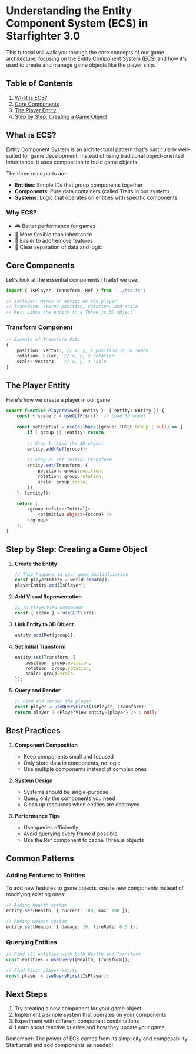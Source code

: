 # Understanding the Entity Component System (ECS) in Starfighter 3.0

This tutorial will walk you through the core concepts of our game architecture, focusing on the Entity Component System (ECS) and how it's used to create and manage game objects like the player ship.

## Table of Contents
1. [What is ECS?](#what-is-ecs)
2. [Core Components](#core-components)
3. [The Player Entity](#the-player-entity)
4. [Step by Step: Creating a Game Object](#step-by-step-creating-a-game-object)

## What is ECS?

Entity Component System is an architectural pattern that's particularly well-suited for game development. Instead of using traditional object-oriented inheritance, it uses composition to build game objects.

The three main parts are:
- **Entities**: Simple IDs that group components together
- **Components**: Pure data containers (called Traits in our system)
- **Systems**: Logic that operates on entities with specific components

### Why ECS?
- 🎮 Better performance for games
- 🧩 More flexible than inheritance
- 🔄 Easier to add/remove features
- 🎯 Clear separation of data and logic

## Core Components

Let's look at the essential components (Traits) we use:

```typescript
import { IsPlayer, Transform, Ref } from '../traits';

// IsPlayer: Marks an entity as the player
// Transform: Stores position, rotation, and scale
// Ref: Links the entity to a Three.js 3D object
```

### Transform Component
```typescript
// Example of Transform data
{
    position: Vector3, // x, y, z position in 3D space
    rotation: Euler,  // x, y, z rotation
    scale: Vector3    // x, y, z scale
}
```

## The Player Entity

Here's how we create a player in our game:

```typescript
export function PlayerView({ entity }: { entity: Entity }) {
    const { scene } = useGLTF(src);  // Load 3D model
    
    const setInitial = useCallback((group: THREE.Group | null) => {
        if (!group || !entity) return;
        
        // Step 1: Link the 3D object
        entity.add(Ref(group));
        
        // Step 2: Set initial transform
        entity.set(Transform, {
            position: group.position,
            rotation: group.rotation,
            scale: group.scale,
        });
    }, [entity]);

    return (
        <group ref={setInitial}>
            <primitive object={scene} />
        </group>
    );
}
```

## Step by Step: Creating a Game Object

1. **Create the Entity**
   ```typescript
   // This happens in your game initialization
   const playerEntity = world.create();
   playerEntity.add(IsPlayer);
   ```

2. **Add Visual Representation**
   ```typescript
   // In PlayerView component
   const { scene } = useGLTF(src);
   ```

3. **Link Entity to 3D Object**
   ```typescript
   entity.add(Ref(group));
   ```

4. **Set Initial Transform**
   ```typescript
   entity.set(Transform, {
       position: group.position,
       rotation: group.rotation,
       scale: group.scale,
   });
   ```

5. **Query and Render**
   ```typescript
   // Find and render the player
   const player = useQueryFirst(IsPlayer, Transform);
   return player ? <PlayerView entity={player} /> : null;
   ```

## Best Practices

1. **Component Composition**
   - Keep components small and focused
   - Only store data in components, no logic
   - Use multiple components instead of complex ones

2. **System Design**
   - Systems should be single-purpose
   - Query only the components you need
   - Clean up resources when entities are destroyed

3. **Performance Tips**
   - Use queries efficiently
   - Avoid querying every frame if possible
   - Use the Ref component to cache Three.js objects

## Common Patterns

### Adding Features to Entities
To add new features to game objects, create new components instead of modifying existing ones:

```typescript
// Adding health system
entity.set(Health, { current: 100, max: 100 });

// Adding weapon system
entity.set(Weapon, { damage: 10, fireRate: 0.5 });
```

### Querying Entities
```typescript
// Find all entities with both Health and Transform
const entities = useQuery([Health, Transform]);

// Find first player entity
const player = useQueryFirst(IsPlayer);
```

## Next Steps

1. Try creating a new component for your game object
2. Implement a simple system that operates on your components
3. Experiment with different component combinations
4. Learn about reactive queries and how they update your game

Remember: The power of ECS comes from its simplicity and composability. Start small and add components as needed! 